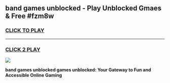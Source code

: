
## band games unblocked - Play Unblocked Gmaes & Free #fzm8w
<h3>
<a href="https://premium.freeplayer.one?title=band_games_unblocked&ref=01M">CLICK TO PLAY</a></h3>
<hr>

<h3>
<a href="https://premium.freeplayer.one?title=band_games_unblocked&ref=01M">CLICK 2 PLAY</a>
  
</h3>

<a href="https://premium.freeplayer.one?title=band_games_unblocked&ref=01M"><img src="https://clearcache.store/games.png"></a>


**band games unblocked games unblocked: Your Gateway to Fun and Accessible Online Gaming**
